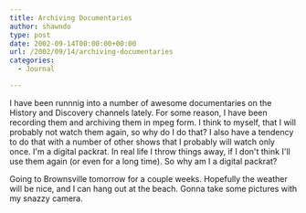 ```yaml
---
title: Archiving Documentaries
author: shawndo
type: post
date: 2002-09-14T00:00:00+00:00
url: /2002/09/14/archiving-documentaries
categories:
  - Journal

---
```

I have been runnnig into a number of awesome documentaries on the History and Discovery channels lately. For some reason, I have been recording them and archiving them in mpeg form. I think to myself, that I will probably not watch them again, so why do I do that? I also have a tendency to do that with a number of other shows that I probably will watch only once. I'm a digital packrat. In real life I throw things away, if I don't think I'll use them again (or even for a long time). So why am I a digital packrat?  
  
Going to Brownsville tomorrow for a couple weeks. Hopefully the weather will be nice, and I can hang out at the beach. Gonna take some pictures with my snazzy camera.